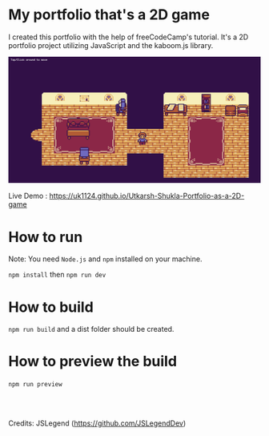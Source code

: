 # My portfolio that's a 2D game

I created this portfolio with the help of freeCodeCamp's tutorial.
It's a 2D portfolio project utilizing JavaScript and the kaboom.js library.

![A screenshot of the project](./developerportfoliothumbnail.png)

Live Demo : https://uk1124.github.io/Utkarsh-Shukla-Portfolio-as-a-2D-game

# How to run

Note: You need `Node.js` and `npm` installed on your machine.

`npm install` then `npm run dev`

# How to build

`npm run build` and a dist folder should be created.

# How to preview the build

`npm run preview`

<br/><br/>

Credits: JSLegend (https://github.com/JSLegendDev)
